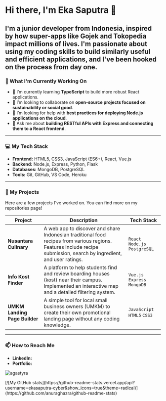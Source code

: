 # Hi there, I'm Eka Saputra 👋

I'm a junior developer from Indonesia, inspired by how super-apps like Gojek and Tokopedia impact millions of lives. I'm passionate about using my coding skills to build similarly useful and efficient applications, and I've been hooked on the process from day one.
---

### 🚀 What I'm Currently Working On

* 🌱 I’m currently learning **TypeScript** to build more robust React applications.
* 👯 I’m looking to collaborate on **open-source projects focused on sustainability or social good**.
* 🤔 I’m looking for help with **best practices for deploying Node.js applications on the cloud**.
* 💬 Ask me about **building RESTful APIs with Express and connecting them to a React frontend**.

---

### 💻 My Tech Stack

* **Frontend:** HTML5, CSS3, JavaScript (ES6+), React, Vue.js
* **Backend:** Node.js, Express, Python, Flask
* **Databases:** MongoDB, PostgreSQL
* **Tools:** Git, GitHub, VS Code, Heroku

---

### 🔧 My Projects

Here are a few projects I've worked on. You can find more on my repositories page!

| Project | Description | Tech Stack |
|---|---|---|
| **Nusantara Culinary** | A web app to discover and share Indonesian traditional food recipes from various regions. Features include recipe submission, search by ingredient, and user ratings. | `React` `Node.js` `PostgreSQL` |
| **Info Kost Finder** | A platform to help students find and review boarding houses (kost) near their campus. Implemented an interactive map and a detailed filtering system. | `Vue.js` `Express` `MongoDB` |
| **UMKM Landing Page Builder** | A simple tool for local small business owners (UMKM) to create their own promotional landing page without any coding knowledge. | `JavaScript` `HTML5` `CSS3` |

---

### 📫 How to Reach Me

* **LinkedIn:** 
* **Portfolio:** 
<p align="left"> <img src="https://komarev.com/ghpvc/?username=ekasaputra-cyber&label=Profile%20views&color=0e75b6&style=flat" alt="agastyra" /> </p>
[![My GitHub stats](https://github-readme-stats.vercel.app/api?username=ekasaputra-cyber&show_icons=true&theme=radical)](https://github.com/anuraghazra/github-readme-stats)
